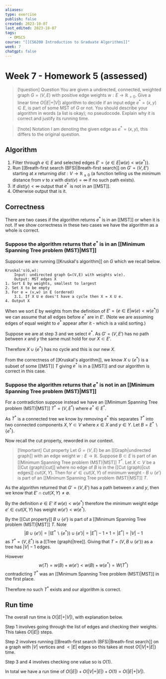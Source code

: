 ```yaml
---
aliases: 
type: exercise
publish: false
created: 2023-10-07
last_edited: 2023-10-07
tags:
  - OMSCS
course: "[[CS6200 Introduction to Graduate Algorithms]]"
week: 7
chatgpt: false
---
```

# Week 7 - Homework 5 (assessed)

>[!question] Question
>You are given a undirected, connected, weighted graph $G = (V,E)$ with positive edge weights $w: E \rightarrow \mathbb{R}_{>0}$. Give a linear time $O(
>\vert E \vert +\vert V \vert)$ algorithm to decide if an input edge $e^{\ast} = (x, y) \in E$, is part of some MST of $G$ or not. You should describe your algorithm in words (a list is okay); no pseudocode. Explain why it is correct and justify its running time.

>[!note] Notation
>I am denoting the given edge as $e^{\ast} = (x,y)$, this differs to the original question. 

## Algorithm

1. Filter through $e \in E$ and selected edges $E' = \{e \in E \vert w(e) < w(e^{\ast})\}$.
2. Run [[Breath-first search (BFS)|Breath-first search]] on $G' = (V,E')$ starting at $x$ returning $dist: V \rightarrow \mathbb{R}_{\geq 0}$ (a function telling us the minimum distance from $v$ to $x$ with $dist(v) = \infty$ if no such path exists).
3. If $dist(y) < \infty$ output that $e^{\ast}$ is not in an [[MST]].
4. Otherwise output that is it. 

## Correctness

There are two cases if the algorithm returns $e^{\ast}$ is in an [[MST]] or when it is not. If we show correctness in these two cases we have the algorithm as a whole is correct. 

### Suppose the algorithm returns that $e^{\ast}$ is in an [[Minimum Spanning Tree problem (MST)|MST]]

Suppose we are running [[Kruskal's algorithm]] on $G$ which we recall below.

```pseudocode
Kruskal's(G,w):
	Input: undirected graph G=(V,E) with weights w(e).
	Output: MST edges X
1. Sort E by weights, smallest to largest
2. Set X to be empty
3. For e = (v,w) in E (ordered)
	3.1. If X U e does't have a cycle then X = X U e.
4. Output X
```

When we sort $E$ by weights from the definition of $E' = \{e \in E \vert w(e) < w(e^{\ast})\}$ we can assume that all edges before $e^{\ast}$ are in $E'$. (Note we are assuming edges of equal weight to $e^{\ast}$ appear after it - which is a valid sorting.)

Suppose we are at step 3 and we select $e^{\ast}$. As $G' = (V, E')$ has no path between $x$ and $y$ the same must hold for our $X \subset E'$.

Therefore $X \cup \{e^{\ast}\}$ has no cycle and this is our new $X$. 

From the correctness of [[Kruskal's algorithm]], we know $X \cup \{e^{\ast}\}$ is a subset of some [[MST]] $T$ giving $e^{\ast}$ is in a [[MST]] and our algorithm is correct in this case.

### Suppose the algorithm returns that $e^{\ast}$ is not in an [[Minimum Spanning Tree problem (MST)|MST]]

For a contradiction suppose instead we have an [[Minimum Spanning Tree problem (MST)|MST]] $T^{\ast} = (V, E^{\ast})$ where $e^{\ast} \in E^{\ast}$.

As $T^{\ast}$ is a connected tree we know by removing $e^{\ast}$ this separates $T^{\ast}$ into two connected components $X,Y \subset V$ where $x \in X$ and $y \in Y$. Let $B = E^{\ast} \backslash \{e^{\ast}\}$.    

Now recall the cut property, reworded in our context. 

>[!important] Cut property
>Let $G = (V,E)$ be an [[Graph|undirected graph]] with an edge weight $w: E \rightarrow \mathbb{R}$. Suppose $B \subset E$ is part of an [[Minimum Spanning Tree problem (MST)|MST]] $T^{\ast}$. Let $X \subset V$ be a [[Cut (graph)|cut]] where no edge of $B$ is in the [[Cut (graph)|cut edges]] $cut(X, Y)$. Then for $e' \in cut(X, Y)$ of minimum weight - $B \cup \{e'\}$ is part of an [[Minimum Spanning Tree problem (MST)|MST]] $T$.

As the algorithm returned that $G' = (V, E')$ has a path between $x$ and $y$, then we know that $E' \cap cut(X,Y) \not = \emptyset$.

By the definition $e \in E'$ if $w(e) < w(e^{\ast})$ therefore the minimum weight edge $e' \in cut(X,Y)$ has weight $w(e') < w(e^{\ast})$.

By the [[Cut property]] $B \cup \{e'\}$ is part of a [[Minimum Spanning Tree problem (MST)|MST]] $T$. Note 
$$\vert B \cup \{e'\}\vert = \vert ( E^{\ast} \backslash \{e^{\ast}\} ) \cup \{e'\} \vert = \vert E^{\ast} \vert - 1 + 1 = \vert E^{\ast} \vert = \vert V \vert - 1$$
as $T^{\ast} = (V,E^{\ast})$ is a [[Tree (graph)|tree]]. Giving that $T = (V, B \cup \{e'\})$ as a tree has $\vert V \vert - 1$ edges.

However 
$$w(T) = w(B) + w(e') < w(B) + w(e^{\ast}) = W(T^{\ast})$$
contradicting $T^{\ast}$ was an [[Minimum Spanning Tree problem (MST)|MST]] in the first place. 

Therefore no such $T^{\ast}$ exists and our algorithm is correct. 

## Run time

The overall run time is $O(\vert E \vert + \vert V \vert)$, with explanation below.

Step 1 involves going through the list of edges and checking their weights. This takes $O(\vert E \vert)$ steps.

Step 2 involves running [[Breath-first search (BFS)|Breath-first search]] on a graph with $\vert V \vert$ vertices and $< \vert E \vert$ edges so this takes at most $O(\vert V \vert + \vert E \vert)$ time.

Step 3 and 4 involves checking one value so is $O(1)$.

In total we have a run time of $O(\vert E \vert) + O(\vert V \vert + \vert E \vert) + O(1) = O(\vert E \vert + \vert V \vert)$.